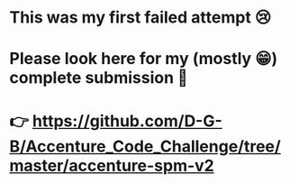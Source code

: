 # This was my first failed attempt 😢

# Please look here for my (mostly 😁) complete submission 💙 
# 👉 https://github.com/D-G-B/Accenture_Code_Challenge/tree/master/accenture-spm-v2
